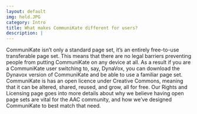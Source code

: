 ```yaml
---
layout: default
img: held.JPG
category: Intro
title: What makes CommuniKate different for users?
description: |
---
```



CommuniKate isn’t only a standard page set, it’s an entirely free-to-use transferable page set. This means that there are no legal barriers preventing people from putting CommuniKate on any device at all. As a result if you are a CommuniKate user switching to, say, DynaVox, you can download the Dynavox version of CommuniKate and be able to use a familiar page set. CommuniKate is has an open licence under Creative Commons, meaning that it can be altered, shared, reused, and grow, all for free.  Our Rights and Licensing page goes into more details about why we believe having open page sets are vital for the AAC community, and how we’ve designed CommuniKate to best match that need.
